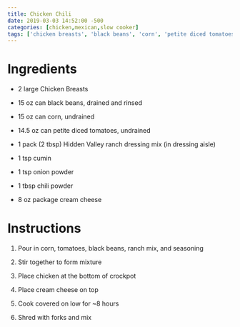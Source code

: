 ```yaml
---
title: Chicken Chili
date: 2019-03-03 14:52:00 -500
categories: [chicken,mexican,slow cooker]
tags: ['chicken breasts', 'black beans', 'corn', 'petite diced tomatoes', 'hidden valley ranch dressing mix', 'cumin', 'onion powder', 'chili powder', 'cream cheese', 'shred', 'mix']
---
```


# Ingredients

-   2 large Chicken Breasts

-   15 oz can black beans, drained and rinsed

-   15 oz can corn, undrained

-   14.5 oz can petite diced tomatoes, undrained

-   1 pack (2 tbsp) Hidden Valley ranch dressing mix (in dressing aisle)

-   1 tsp cumin

-   1 tsp onion powder

-   1 tbsp chili powder

-   8 oz package cream cheese



# Instructions

1.  Pour in corn, tomatoes, black beans, ranch mix, and seasoning

2.  Stir together to form mixture

3.  Place chicken at the bottom of crockpot

4.  Place cream cheese on top

5.  Cook covered on low for \~8 hours

6.  Shred with forks and mix


